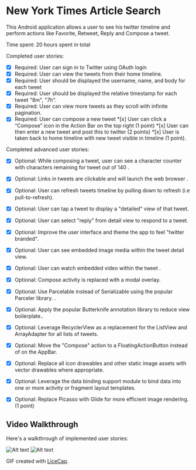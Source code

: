 # New York Times Article Search

This Android application allows a user to see his twitter timeline and perform actions like Favorite, Retweet, Reply and Compose a tweet. 

Time spent: 20 hours spent in total

Completed user stories:

 * [x] Required: User can sign in to Twitter using OAuth login
 * [x] Required: User can view the tweets from their home timeline.
 * [x] Required: User should be displayed the username, name, and body for each tweet 
 * [x] Required: User should be displayed the relative timestamp for each tweet "8m", "7h".
 * [x] Required: User can view more tweets as they scroll with infinite pagination.
 * [x] Required: User can compose a new tweet
              *[x]   User can click a “Compose” icon in the Action Bar on the top right (1 point)
              *[x]   User can then enter a new tweet and post this to twitter (2 points)
              *[x]   User is taken back to home timeline with new tweet visible in timeline (1 point).
 
Completed advanced user stories:

 * [x] Optional: While composing a tweet, user can see a character counter with characters remaining for tweet out of 140 .
 * [x] Optional: Links in tweets are clickable and will launch the web browser .
 * [x] Optional: User can refresh tweets timeline by pulling down to refresh (i.e pull-to-refresh).
 * [x] Optional: User can tap a tweet to display a "detailed" view of that tweet.
 * [x] Optional: User can select "reply" from detail view to respond to a tweet.
 * [x] Optional: Improve the user interface and theme the app to feel "twitter branded".
 * [x] Optional: User can see embedded image media within the tweet detail view.
 * [x] Optional: User can watch embedded video within the tweet .
 * [x] Optional: Compose activity is replaced with a modal overlay. 
 * [x] Optional: Use Parcelable instead of Serializable using the popular Parceler library. .
 * [x] Optional: Apply the popular Butterknife annotation library to reduce view boilerplate..
 * [x] Optional: Leverage RecyclerView as a replacement for the ListView and ArrayAdapter for all lists of tweets.
 * [x] Optional: Move the "Compose" action to a FloatingActionButton instead of on the AppBar. 
 * [x] Optional: Replace all icon drawables and other static image assets with vector drawables where appropriate.
 * [x] Optional: Leverage the data binding support module to bind data into one or more activity or fragment layout templates.
 * [x] Optional: Replace Picasso with Glide for more efficient image rendering. (1 point)



## Video Walkthrough

Here's a walkthrough of implemented user stories:

![Alt text](nytimes_news_search.gif?raw=true "Online Mode")
![Alt text](nytimes_news_search_offline.gif?raw=true "Offline Mode")


GIF created with [LiceCap](http://www.cockos.com/licecap/).